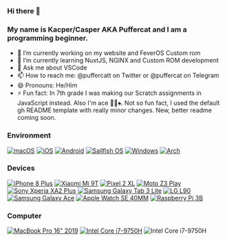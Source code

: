 ### Hi there 👋
### My name is Kacper/Casper AKA Puffercat and I am a programming beginner.

<!--
**KZacharski/KZacharski** is a ✨ _special_ ✨ repository because its `README.md` (this file) appears on your GitHub profile.

Here are some ideas to get you started:
-->

- 🔭 I’m currently working on my website and FeverOS Custom rom
- 🌱 I’m currently learning NuxtJS, NGINX and Custom ROM development
- 💬 Ask me about VSCode
- 📫 How to reach me: @puffercatt on Twitter or @puffercat on Telegram
- 😄 Pronouns: He/Him
- ⚡ Fun fact: In 7th grade I was making our Scratch assignments in JavaScript instead. Also I'm ace 🏳️‍🌈♠️. Not so fun fact, I used the default gh README template with really minor changes. New, better readme coming soon.

### Environment
[![macOS](https://img.shields.io/badge/macOS-000000?style=for-the-badge&logo=macOS&logoColor=FFFFFF&labelColor=000000)](https://www.apple.com/macos/monterey/)
[![iOS](https://img.shields.io/badge/iOS-000000?style=for-the-badge&logo=apple&logoColor=FFFFFF&labelColor=000000)](https://www.apple.com/ios/ios-15/)
[![Android](https://img.shields.io/badge/Android-3DDC84?style=for-the-badge&logo=android&logoColor=FFFFFF&labelColor=3DDC84)](https://www.android.com/android-11/)
[![Sailfish OS](https://img.shields.io/badge/Sailfish_OS-163763?style=for-the-badge&logo=linux&logoColor=FFFFFF&labelColor=163763)](https://sailfishos.org/)
[![Windows](https://img.shields.io/badge/Windows-0078D6?style=for-the-badge&logo=windows95&logoColor=FFFFFF&labelColor=0078D6)](https://www.microsoft.com/en-us/windows/windows-11)
[![Arch](https://img.shields.io/badge/Arch-1793D1?style=for-the-badge&logo=archlinux&logoColor=FFFFFF&labelColor=1793D1)](https://archlinux.org)

### Devices
[![iPhone 8 Plus](https://img.shields.io/badge/iPhone_8_Plus-000000?style=for-the-badge&logo=apple&logoColor=FFFFFF&labelColor=000000)](https://support.apple.com/kb/SP768)
[![Xiaomi Mi 9T](https://img.shields.io/badge/Mi_9T-FF6900?style=for-the-badge&logo=xiaomi&logoColor=FFFFFF&labelColor=FF6900)](https://www.gsmarena.com/xiaomi_mi_9t-9738.php)
[![Pixel 2 XL](https://img.shields.io/badge/Pixel_2_XL-4285F4?style=for-the-badge&logo=google&logoColor=FFFFFF&labelColor=4285F4)](https://www.gsmarena.com/google_pixel_2_xl-8720.php)
[![Moto Z3 Play](https://img.shields.io/badge/Moto_Z3_Play-E1140A?style=for-the-badge&logo=motorola&logoColor=FFFFFF&labelColor=E1140A)](https://www.gsmarena.com/motorola_moto_z3_play-9003.php)
[![Sony Xperia XA2 Plus](https://img.shields.io/badge/Xperia_XA2_Plus-FFFFFF?style=for-the-badge&logo=sony&logoColor=000000&labelColor=FFFFFF)](https://www.gsmarena.com/sony_xperia_xa2_plus-9268.php)
[![Samsung Galaxy Tab 3 Lite](https://img.shields.io/badge/Samsung_Galaxy_Tab_3_Lite-1428A0?style=for-the-badge&logo=samsung&logoColor=FFFFFF&labelColor=1428A0)](https://www.gsmarena.com/samsung_galaxy_tab_3_lite_7_0-5969.php)
[![LG L90](https://img.shields.io/badge/LG_L90-A50034?style=for-the-badge&logo=lg&logoColor=FFFFFF&labelColor=A50034)](https://www.gsmarena.com/lg_l90_d405-6100.php)
[![Samsung Galaxy Ace](https://img.shields.io/badge/Samsung_Galaxy_Ace-1428A0?style=for-the-badge&logo=samsung&logoColor=FFFFFF&labelColor=1428A0)](https://www.gsmarena.com/samsung_galaxy_ace_s5830i-4664.php)
[![Apple Watch SE 40MM](https://img.shields.io/badge/Apple_Watch_SE_40MM-000000?style=for-the-badge&logo=apple&logoColor=FFFFFF&labelColor=000000)](https://www.apple.com/shop/buy-watch/apple-watch-se/40mm-gps-space-gray-aluminum-abyss-blue-braided-solo-loop-size-1-se)
[![Raspberry Pi 3B](https://img.shields.io/badge/Raspberry_Pi_3B-A22846?style=for-the-badge&logo=raspberrypi&logoColor=FFFFFF&labelColor=A22846)](https://www.raspberrypi.com/products/raspberry-pi-3-model-b/)

### Computer
[![MacBook Pro 16" 2019](https://img.shields.io/badge/MacBook_Pro_16"_2019-000000?style=for-the-badge&logo=apple&logoColor=FFFFFF&labelColor=000000)](https://support.apple.com/kb/SP809)
[![Intel Core i7-9750H](https://img.shields.io/badge/Intel_Core_i7--9750H-0071C5?style=for-the-badge&logo=intel&logoColor=FFFFFF&labelColor=0071C5)](https://www.intel.com/content/www/us/en/products/sku/191045/intel-core-i79750h-processor-12m-cache-up-to-4-50-ghz/specifications.html)
![Intel Core i7-9750H](https://img.shields.io/badge/16_GB_2667_MHz_DDR4_RAM-000000?style=for-the-badge&logoColor=FFFFFF&labelColor=000000)
